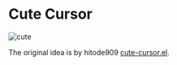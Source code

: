# Cute Cursor

![cute](https://cloud.githubusercontent.com/assets/85887/25777328/f53fbfa2-328e-11e7-9e36-84232ebb0378.gif)

The original idea is by hitode909 [cute-cursor.el](https://gist.github.com/hitode909/339782).

